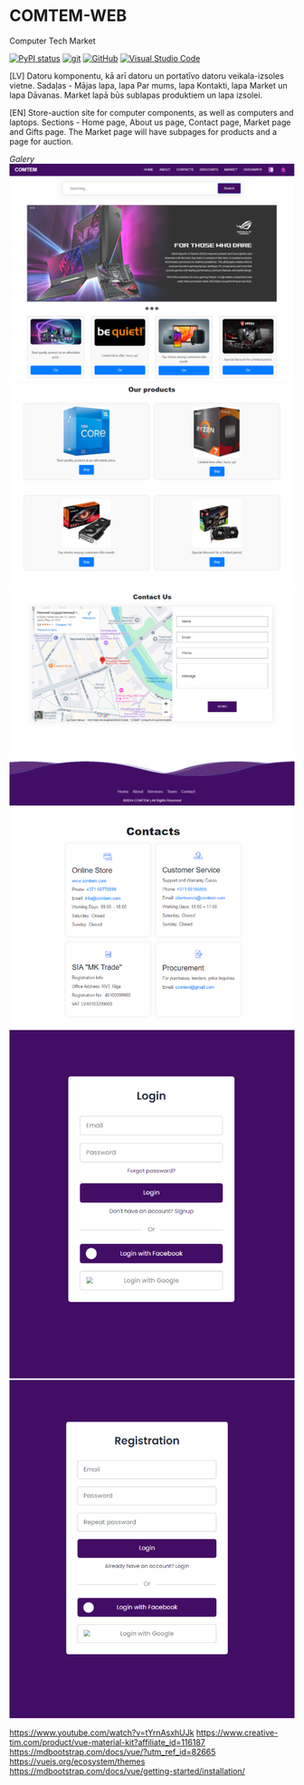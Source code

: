 # COMTEM-WEB
Computer Tech Market 

[![PyPI status](https://img.shields.io/pypi/status/ansicolortags.svg)](https://pypi.python.org/pypi/ansicolortags/)
[![git](https://badgen.net/badge/icon/git?icon=git&label)](https://git-scm.com)
[![GitHub](https://img.shields.io/badge/--181717?logo=github&logoColor=ffffff)](https://github.com/)
[![Visual Studio Code](https://img.shields.io/badge/--007ACC?logo=visual%20studio%20code&logoColor=ffffff)](https://code.visualstudio.com/)

[LV]
Datoru komponentu, kā arī datoru un portatīvo datoru veikala-izsoles vietne.
Sadaļas - Mājas lapa, lapa Par mums, lapa Kontakti, lapa Market un lapa Dāvanas. 
Market lapā būs sublapas produktiem un lapa izsolei.


[EN]
Store-auction site for computer components, as well as computers and laptops.
Sections - Home page, About us page, Contact page, Market page and Gifts page.
The Market page will have subpages for products and a page for auction.

*Galery*
![alt text](image.png)
![alt text](image-1.png)
![alt text](image-2.png)
![alt text](image-3.png)
![alt text](image-4.png)
![alt text](image-5.png)



https://www.youtube.com/watch?v=tYrnAsxhUJk
https://www.creative-tim.com/product/vue-material-kit?affiliate_id=116187
https://mdbootstrap.com/docs/vue/?utm_ref_id=82665
https://vuejs.org/ecosystem/themes
https://mdbootstrap.com/docs/vue/getting-started/installation/